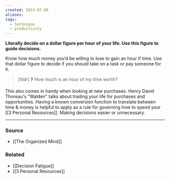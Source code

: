 ```yaml
---
created: 2023-07-08
aliases: 
tags:
  - technique
  - productivity
---
```

**Literally decide on a dollar figure per hour of your life. Use this figure to guide decisions.**

Know how much money you’d be willing to lose to gain an hour if time. Use that dollar figure to decide if you should take on a task or pay someone for it. 

> [!tldr] ❓ How much is an hour of my time worth?

This also comes in handy when looking at new purchases. Henry David Thoreau's "Walden" talks about trading your life for purchases and opportunities. Having a known conversion function to translate between time & money is helpful to apply as a rule for governing how to spend your [[3 Personal Resources]]. Making decisions easier or unnecessary. 

****
### Source
- [[The Organized Mind]]

### Related
- [[Decision Fatigue]]
- [[3 Personal Resources]]